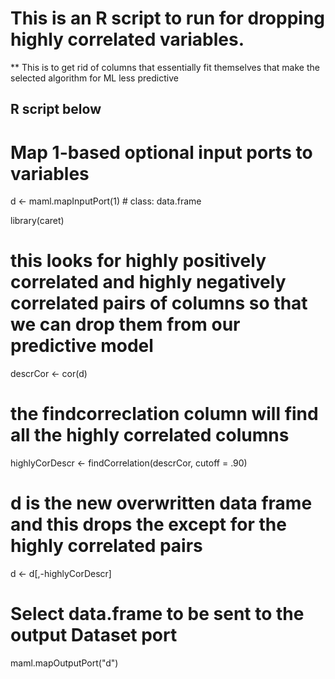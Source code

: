 # This is an R script to run for dropping highly correlated variables. 

** This is to get rid of columns that essentially fit themselves that make the selected algorithm for ML less predictive 

## R script below

# Map 1-based optional input ports to variables
d <- maml.mapInputPort(1) # class: data.frame

library(caret)

# this looks for highly positively correlated and highly negatively correlated pairs of columns so that we can drop them from our predictive model
descrCor <-  cor(d)


# the findcorreclation column will find all the highly correlated columns 
highlyCorDescr <- findCorrelation(descrCor, cutoff = .90)

# d is the new overwritten data frame and this drops the except for the highly correlated pairs
d <- d[,-highlyCorDescr]

# Select data.frame to be sent to the output Dataset port
maml.mapOutputPort("d")
